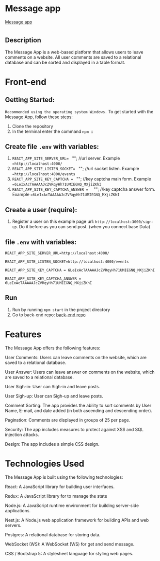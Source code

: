 # Message app

 [Message app](https://zen-intership-web.onrender.com/)
#
## Description

The Message App is a web-based platform that allows users to leave comments on a website. All user comments are saved to a relational database and can be sorted and displayed in a table format.

# Front-end
## Getting Started:
`Recommended using the operating system Windows.`
To get started with the Message App, follow these steps:
1. Clone the repository
2. In the terminal enter the command `npm i`

## Create file `.env` with variables:
1. `REACT_APP_SITE_SERVER_URL= ` ""; //url server. Example `=http://localhost:4000/`
2. `REACT_APP_SITE_LISTEN_SOCKET= ` ""; //url socket  listen. Example `=http://localhost:4000/events`
3. `REACT_APP_SITE_KEY_CAPTCHA = ` ""; //key captcha main form. Example `=6LeIxAcTAAAAAJcZVRqyHh71UMIEGNQ_MXjiZKhI`
4. `REACT_APP_SITE_KEY_CAPTCHA_ANSWER =  ` ""; //key captcha answer form. Example `=6LeIxAcTAAAAAJcZVRqyHh71UMIEGNQ_MXjiZKhI`

## Create a user (require):
1. Register a user on this example page url:  `http://localhost:3000/sign-up`. Do it before as you can send post. (when you connect base Data)

## file `.env` with variables:

`REACT_APP_SITE_SERVER_URL=http://localhost:4000/`

`REACT_APP_SITE_LISTEN_SOCKET=http://localhost:4000/events`

`REACT_APP_SITE_KEY_CAPTCHA = 6LeIxAcTAAAAAJcZVRqyHh71UMIEGNQ_MXjiZKhI`

`REACT_APP_SITE_KEY_CAPTCHA_ANSWER = 6LeIxAcTAAAAAJcZVRqyHh71UMIEGNQ_MXjiZKhI`

## Run
1. Run  by running `npm start` in the project directory
2. Go to back-end repo:  [back-end repo](https://github.com/Ihorhavryliak/zen-internship-server)
#
# Features
The Message App offers the following features:

User Comments: Users can leave comments on the website, which are saved to a relational database.

User Answer: Users can leave answer on comments on the website, which are saved to a relational database.

User Sigh-in: User can Sigh-in and leave posts.

User Sigh-up: User can Sigh-up and leave posts.

Comment Sorting: The app provides the ability to sort comments by User Name, E-mail, and date added (in both ascending and descending order).

Pagination: Comments are displayed in groups of 25 per page.

Security: The app includes measures to protect against XSS and SQL injection attacks.

Design: The app includes a simple CSS design.

# Technologies Used
The Message App is built using the following technologies:

React: A JavaScript library for building user interfaces.

Redux: A JavaScript library for to manage the state 

Node.js: A JavaScript runtime environment for building server-side applications.

Nest.js: A Node.js web application framework for building APIs and web servers.

Postgres: A relational database for storing data.

WebSocket (WS): A WebSocket (WS) for get and send message.

CSS / Bootstrap 5: A stylesheet language for styling web pages.



